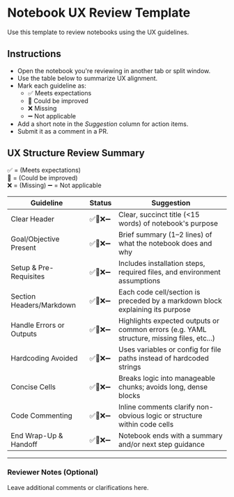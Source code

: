 # Notebook UX Review Template
Use this template to review notebooks using the UX guidelines.

## Instructions
- Open the notebook you're reviewing in another tab or split window.
- Use the table below to summarize UX alignment.
- Mark each guideline as:
  - ✅ Meets expectations
  - 🔹 Could be improved
  - ❌ Missing
  - ➖ Not applicable
- Add a short note in the *Suggestion* column for action items.
- Submit it as a comment in a PR.

## UX Structure Review Summary

✅ = (Meets expectations)  
🔹 = (Could be improved)  
❌ = (Missing)
➖ = Not applicable

| Guideline | Status | Suggestion |
|-----------|--------|------------|
| Clear Header | ✅🔹❌➖ | Clear, succinct title (<15 words) of notebook's purpose |
| Goal/Objective Present | ✅🔹❌➖ | Brief summary (1–2 lines) of what the notebook does and why |
| Setup & Pre-Requisites | ✅🔹❌➖ | Includes installation steps, required files, and environment assumptions |
| Section Headers/Markdown | ✅🔹❌➖ | Each code cell/section is preceded by a markdown block explaining its purpose |
| Handle Errors or Outputs | ✅🔹❌➖ | Highlights expected outputs or common errors (e.g. YAML structure, missing files, etc...) |
| Hardcoding Avoided | ✅🔹❌➖ | Uses variables or config for file paths instead of hardcoded strings |
| Concise Cells | ✅🔹❌➖ | Breaks logic into manageable chunks; avoids long, dense blocks |
| Code Commenting | ✅🔹❌➖ | Inline comments clarify non-obvious logic or structure within code cells |
| End Wrap-Up & Handoff | ✅🔹❌➖ | Notebook ends with a summary and/or next step guidance |

---

### Reviewer Notes (Optional)
Leave additional comments or clarifications here.